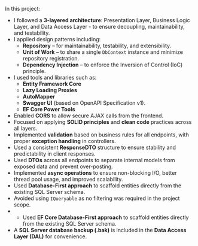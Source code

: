 In this project:

- I followed a **3-layered architecture**: Presentation Layer, Business Logic Layer, and Data Access Layer - to ensure decoupling, maintainability, and testability.
- I applied design patterns including:
  - **Repository** – for maintainability, testability, and extensibility.
  - **Unit of Work** – to share a single `DbContext` instance and minimize repository registration.
  - **Dependency Injection** – to enforce the Inversion of Control (IoC) principle.
- I used tools and libraries such as:
  - **Entity Framework Core**
  - **Lazy Loading Proxies**
  - **AutoMapper**
  - **Swagger UI** (based on OpenAPI Specification v1).
  - **EF Core Power Tools**
- Enabled **CORS** to allow secure AJAX calls from the frontend.
- Focused on applying **SOLID principles** and **clean code** practices across all layers.
- Implemented **validation** based on business rules for all endpoints, with proper **exception handling** in controllers.
- Used a consistent **ResponseDTO** structure to ensure stability and predictability in client responses.
- Used **DTOs** across all endpoints to separate internal models from exposed data and prevent over-posting.
- Implemented **async operations** to ensure non-blocking I/O, better thread pool usage, and improved scalability.
- Used **Database-First approach** to scaffold entities directly from the existing SQL Server schema.
- Avoided using `IQueryable` as no filtering was required in the project scope.
- - Used **EF Core Database-First approach** to scaffold entities directly from the existing SQL Server schema.
- A **SQL Server database backup (.bak)** is included in the **Data Access Layer (DAL)** for convenience.
